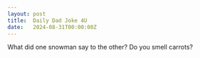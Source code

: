 ```yaml
---
layout: post
title:  Daily Dad Joke 4U
date:   2024-08-31T00:00:00Z
---
```

What did one snowman say to the other? Do you smell carrots?
